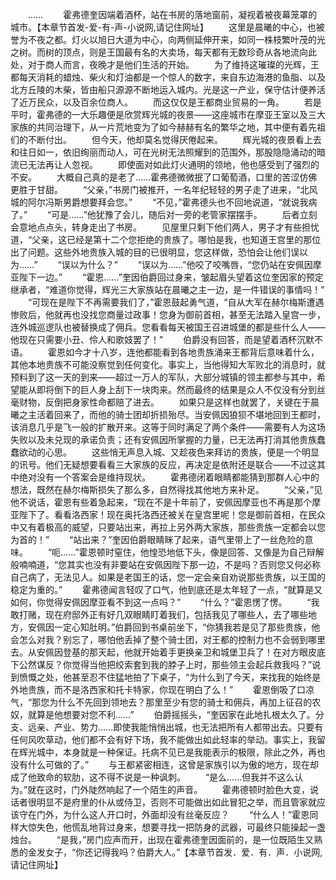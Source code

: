 　　……
　　霍弗德奎因端着酒杯，站在书房的落地窗前，凝视着被夜幕笼罩的城市。【本章节首发-爱-有-声-小说网,请记住网址】
　　这里是晨曦的中心，也被誉为不夜之都。灯火以旭日大道为中心，向两侧延伸开来，如同一株枝繁叶茂的光之树。而树的顶点，则是王国最有名的大卖场，每天都有无数珍奇从各地流向此处，对于商人而言，夜晚才是他们生活的开始。
　　为了维持这璀璨的光辉，王都每天消耗的蜡烛、柴火和灯油都是一个惊人的数字，来自东边海港的鱼脂、以及北方丘陵的木柴，皆由船只源源不断地运入城内。光是这一产业，保守估计便养活了近万民众，以及百余位商人。
　　而这仅仅是王都商业贸易的一角。
　　若是平时，霍弗德的一大乐趣便是欣赏辉光城的夜景——这座城市在摩亚王室以及三大家族的共同治理下，从一片荒地变为了如今赫赫有名的繁华之地，其中便有着先祖们的不断付出。
　　但今天，他却莫名觉得厌倦起来。
　　辉光城的夜景看上去和往日如一，依旧绚丽而动人，可在光树无法照耀到的范围外，那股隐隐涌动的暗流已无法再让人忽视。
　　即使面对如此灯火通明的领地，他也感受到了强烈的不安。
　　大概自己真的是老了……霍弗德微微抿了口葡萄酒，口里的苦涩仿佛更胜于甘甜。
　　“父亲，”书房门被推开，一名年纪轻轻的男子走了进来，“北风城的阿尔冯斯男爵想要拜会您。”
　　“不见，”霍弗德头也不回地说道，“就说我病了。”
　　“可是……”他犹豫了会儿，随后对一旁的老管家摆摆手。
　　后者立刻会意地点点头，转身走出了书房。
　　见屋里只剩下他们两人，男子才有些担忧道，“父亲，这已经是第十二个您拒绝的贵族了。哪怕是我，也知道王宫里的那位出了问题。这些外地贵族入城的目的已很明显，您这样做，恐怕会让他们误以为……”
　　“误以为什么？”
　　“误以为……”他咬了咬嘴唇，“您仍站在安佩因摩亚陛下一边。”
　　“霍恩……”奎因伯爵回过身来，皱起眉头望着这位奎因家的预定继承者，“难道你觉得，辉光三大家族站在晨曦之主一边，是一件错误的事情吗！”
　　“可现在是陛下不再需要我们了，”霍恩鼓起勇气道，“自从大军在赫尔梅斯遭遇惨败后，他就再也没找您商量过政事！您身为御前首相，甚至无法踏入皇宫一步，连外城巡逻队也被替换成了佣兵。您看看每天被国王召进城堡的都是些什么人——他现在只需要小丑、伶人和歌妓罢了！”
　　伯爵没有回答，而是望着酒杯沉默不语。
　　霍恩如今才十八岁，连他都能看到各地贵族涌来王都背后意味着什么，其他本地贵族不可能没察觉到任何变化。事实上，当他得知大军败北的消息时，就预料到了这一天的到来——超过一万人的军队，大部分城镇的领主都参与其中，希望能从即将倒下的巨人身上刮下一块肉来。然而最终的结果是众人不仅没有分到丝毫财物，反倒把身家性命都赔了进去。
　　如果只是这样也就罢了，关键在于晨曦之主活着回来了，而他的骑士团却折损殆尽。当安佩因狼狈不堪地回到王都时，该消息几乎是飞一般的扩散开来。这等于同时满足了两个条件——需要有人为这场失败以及未兑现的承诺负责；还有安佩因所掌握的力量，已无法再打消其他贵族蠢蠢欲动的心思。
　　这些悄无声息入城、又趁夜色来拜访的贵族，便是一个明显的讯号。他们无疑想要看看三大家族的反应，再决定是依附还是联合——不过这其中绝对没有一个答案会是维持现状。
　　霍弗德闭着眼睛都能猜到那群人心中的想法，既然在赫尔梅斯损失了那么多，自然得找其他地方来补足。
　　“父亲，”见他不说话，霍恩有些着急起来，“现在不是十年前了，安佩因摩亚也不再是那个摩亚陛下了。看看洛西家！现在奥托洛西还被关在皇宫里呢！您是御前首相，在民众中又有着极高的威望，只要站出来，再拉上另外两大家族，那些贵族一定都会以您为首的！”
　　“站出来？”奎因伯爵眼睛眯了起来，语气里带上了一丝危险的意味。
　　“呃……”霍恩顿时窒住，他惶恐地低下头，像是回答、又像是为自己辩解般喃喃道，“您其实也没有非要站在安佩因陛下那一边，不是吗？否则您又何必称自己病了，无法见人。如果是老国王的话，您一定会亲自劝说那些贵族，以王国的稳定为重的。”
　　霍弗德闻言轻叹了口气，他到底还是太年轻了一点，“就算是又如何，你觉得安佩因摩亚看不到这一点吗？”
　　“什么？”霍恩愣了愣。
　　“我敢打赌，现在府邸外正有好几双眼睛盯着我们，包括我见了哪些人，去了哪些地方，安佩因一定心知肚明。”伯爵回到书桌前坐下，“你猜我若是见了那些贵族，他会怎么对我？别忘了，哪怕他丢掉了整个骑士团，对王都的控制力也不会弱到哪里去。从安佩因登基的那天起，他就开始着手更换亲卫和城堡卫兵了！在对方眼皮底下公然谋反？你觉得当他把绞索套到我的脖子上时，那些领主会起兵救我吗？”说到愤慨之处，他甚至忍不住猛地拍了下桌子，“为什么到了今天，来找我的始终是外地贵族，而不是洛西家和托卡特家，你现在明白了么！”
　　霍恩倒吸了口凉气，“那您为什么不先回到领地去？那里至少有您的骑士和佣兵，再加上征召的农奴，就算是他想要对您不利……”
　　伯爵摇摇头，“奎因家在此地扎根太久了。分支、远亲、产业、势力……即使我能悄悄出城，也无法把所有人都带出去。只要有任何风吹草动，他们都不会有好下场，我不能做出如此轻率的举动。事实上，我留在辉光城中，本身就是一种保证。托病不见已是我能表示的极限，除此之外，再也没有什么可做的了。”
　　与王都紧密相连，这曾是家族引以为傲的地方，现在却成了他致命的软肋，这不得不说是一种讽刺。
　　“是么……但我并不这么认为。”就在这时，门外陡然响起了一个陌生的声音。
　　霍弗德顿时脸色大变，说话者很明显不是府里的仆从或侍卫，否则不可能做出如此冒犯之举，而且管家就应该守在门外，为什么这人开口时，外面却没有丝毫反应？
　　“什么人！”霍恩同样大惊失色，他慌乱地背过身来，想要寻找一把防身的武器，可最终只能操起一盏烛台。
　　“是我，”房门应声而开，出现在霍弗德奎因面前的，是一位既陌生又熟悉的金发女子，“你还记得我吗？伯爵大人。”【本章节首发．爱．有．声．小说网,请记住网址】